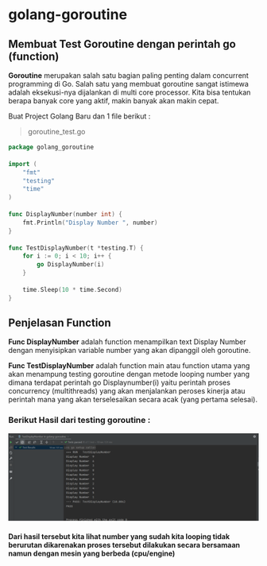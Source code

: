 # golang-goroutine
## Membuat Test Goroutine dengan perintah go (function)

**Goroutine** merupakan salah satu bagian paling penting dalam concurrent programming di Go. Salah satu yang membuat goroutine sangat istimewa adalah eksekusi-nya dijalankan di multi core processor. Kita bisa tentukan berapa banyak core yang aktif, makin banyak akan makin cepat.

Buat Project Golang Baru dan 1 file berikut :
> goroutine_test.go
```go
package golang_goroutine

import (
	"fmt"
	"testing"
	"time"
)

func DisplayNumber(number int) {
	fmt.Println("Display Number ", number)
}

func TestDisplayNumber(t *testing.T) {
	for i := 0; i < 10; i++ {
		go DisplayNumber(i)
	}

	time.Sleep(10 * time.Second)
}
```

## Penjelasan Function 

**Func DisplayNumber** adalah function menampilkan text Display Number dengan menyisipkan variable number yang akan dipanggil oleh goroutine.

**Func TestDisplayNumber** adalah function main atau function utama yang akan menampung testing goroutine dengan metode looping number yang dimana terdapat perintah
go Displaynumber(i) yaitu perintah proses concurrency (multithreads) yang akan menjalankan peroses kinerja atau perintah mana yang akan terselesaikan secara acak (yang pertama selesai).

### Berikut Hasil dari testing goroutine :
![alt text](https://github.com/febysuasaf/golang-goroutine/blob/main/hasil_run.png)

#### Dari hasil tersebut kita lihat number yang sudah kita looping tidak berurutan dikarenakan proses tersebut dilakukan secara bersamaan namun dengan mesin yang berbeda (cpu/engine)
